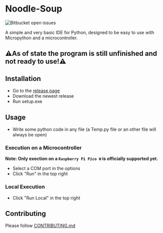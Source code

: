 # Noodle-Soup
![Bitbucket open issues](https://img.shields.io/bitbucket/issues/Finnomator/Noodle-Soup)

A simple and very basic IDE for Python, designed to be easy to use with Micropython and a microcontroller.

## ⚠️As of state the program is still unfinished and not ready to use!⚠️

## Installation

- Go to the [release page](https://github.com/Finnomator/Noodle-Soup/releases)
- Download the newest release
- Run setup.exe

## Usage

- Write some python code in any file (a Temp.py file or an other file will always be open)

### Execution on a Microcontroller

**Note: Only exection on a `Raspberry Pi Pico W` is officially supported yet.**

- Select a COM port in the options
- Click "Run" in the top right

### Local Execution

- Click "Run Local" in the top right

## Contributing

Please follow [CONTRIBUTING.md](https://github.com/Finnomator/Noodle-Soup/blob/master/CONTRIBUTING.md)
